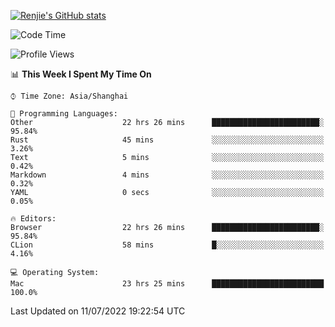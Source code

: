 [![Renjie's GitHub stats](https://github-readme-stats.vercel.app/api?username=liurenjie1024&show_icons=true&theme=chartreuse-dark)](https://github.com/anuraghazra/github-readme-stats)

<!--START_SECTION:waka-->
![Code Time](http://img.shields.io/badge/Code%20Time-61%20hrs%209%20mins-blue)

![Profile Views](http://img.shields.io/badge/Profile%20Views-41-blue)

📊 **This Week I Spent My Time On** 

```text
⌚︎ Time Zone: Asia/Shanghai

💬 Programming Languages: 
Other                    22 hrs 26 mins      ████████████████████████░   95.84% 
Rust                     45 mins             ░░░░░░░░░░░░░░░░░░░░░░░░░   3.26% 
Text                     5 mins              ░░░░░░░░░░░░░░░░░░░░░░░░░   0.42% 
Markdown                 4 mins              ░░░░░░░░░░░░░░░░░░░░░░░░░   0.32% 
YAML                     0 secs              ░░░░░░░░░░░░░░░░░░░░░░░░░   0.05%

🔥 Editors: 
Browser                  22 hrs 26 mins      ████████████████████████░   95.84% 
CLion                    58 mins             █░░░░░░░░░░░░░░░░░░░░░░░░   4.16%

💻 Operating System: 
Mac                      23 hrs 25 mins      █████████████████████████   100.0%

```


 Last Updated on 11/07/2022 19:22:54 UTC
<!--END_SECTION:waka-->

